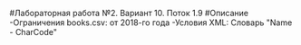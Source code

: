 #Лабораторная работа №2. Вариант 10. Поток 1.9
#Описание
-Ограничения books.csv: от 2018-го года
-Условия XML: Словарь "Name - CharCode"
